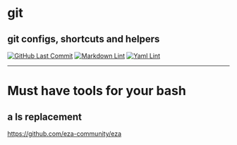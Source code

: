 # git
## git configs, shortcuts and helpers

[![GitHub Last Commit](https://img.shields.io/github/last-commit/curtisdingdong/git?logo=github)](https://github.com/curtisdingdong/bash/commits/master)
[![Markdown Lint](https://github.com/curtisdingdong/bash/actions/workflows/markdown.yaml/badge.svg)](https://github.com/curtisdingdong/bash/actions/workflows/markdown.yaml)
[![Yaml Lint](https://github.com/curtisdingdong/bash/actions/workflows/yamllint.yaml/badge.svg)](https://github.com/curtisdingdong/bash/actions/workflows/yamllint.yaml)


---

# Must have tools for your bash

## a ls replacement 
https://github.com/eza-community/eza


